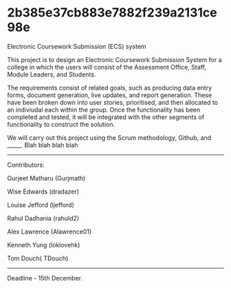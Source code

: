 # 2b385e37cb883e7882f239a2131ce98e
Electronic Coursework Submission (ECS) system

This project is to design an Electronic Coursework Submission System for a college in which the users will consist of the Assessment Office, Staff, Module Leaders, and Students. 

The requirements consist of related goals, such as producing data entry forms, document generation, live updates, and report generation. These have been broken down into user stories, prioritised, and then allocated to an indiviudal each within the group. Once the functionality has been completed and tested, it will be integrated with the other segments of functionality to construct the solution. 

We will carry out this project using the Scrum methodology, Github, and _____. Blah blah blah blah
______________________________________________________

Contributors:

Gurjeet Matharu (Gurjmath)

Wise Edwards (dradazer)

Louise Jefford (ljefford)

Rahul Dadhania (rahuld2)

Alex Lawrence (Alawrence01)

Kenneth Yung (loklovehk)

Tom Douch( TDouch)

______________________________________________________

Deadline - 15th December.
